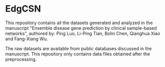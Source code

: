 # EdgCSN
This repository contains all the datasets generated and analyzed in the manuscript "Ensemble disease gene prediction by clinical sample-based networks", authored by: Ping Luo, Li-Ping Tian, Bolin Chen, Qianghua Xiao and Fang-Xiang Wu.

The raw datasets are available from public databases discussed in the manuscript. This repository only contains data files obtained after the preprocessing.
